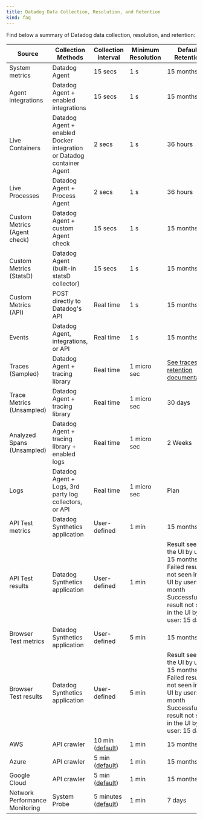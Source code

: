 ```yaml
---
title: Datadog Data Collection, Resolution, and Retention
kind: faq
---
```


Find below a summary of Datadog data collection, resolution, and retention:

| Source                       | Collection Methods                                                    | Collection interval   | Minimum Resolution | Default Retention                                                                                                                                            | Product Category |
|------------------------------|-----------------------------------------------------------------------|-----------------------|--------------------|--------------------------------------------------------------------------------------------------------------------------------------------------------------|------------------|
| System metrics               | Datadog Agent                                                         | 15 secs               | 1 s                | 15 months                                                                                                                                                    | Infrastructure   |
| Agent integrations           | Datadog Agent + enabled integrations                                  | 15 secs               | 1 s                | 15 months                                                                                                                                                    | Infrastructure   |
| Live Containers              | Datadog Agent + enabled Docker integration or Datadog container Agent | 2 secs                | 1 s                | 36 hours                                                                                                                                                     | Infrastructure   |
| Live Processes               | Datadog Agent + Process Agent                                         | 2 secs                | 1 s                | 36 hours                                                                                                                                                     | Infrastructure   |
| Custom Metrics (Agent check) | Datadog Agent + custom Agent check                                    | 15 secs               | 1 s                | 15 months                                                                                                                                                    | Infrastructure   |
| Custom Metrics (StatsD)      | Datadog Agent (built-in statsD collector)                             | 15 secs               | 1 s                | 15 months                                                                                                                                                    | Infrastructure   |
| Custom Metrics (API)         | POST directly to Datadog's API                                        | Real time             | 1 s                | 15 months                                                                                                                                                    | Infrastructure   |
| Events                       | Datadog Agent, integrations, or API                                   | Real time             | 1 s                | 15 months                                                                                                                                                    | Infrastructure   |
| Traces (Sampled)             | Datadog Agent + tracing library                                       | Real time             | 1 micro sec        | [See traces retention documentation][1]                                                                                                                      | APM              |
| Trace Metrics (Unsampled)    | Datadog Agent + tracing library                                       | Real time             | 1 micro sec        | 30 days                                                                                                                                                    | APM              |
| Analyzed Spans (Unsampled)       | Datadog Agent + tracing library + enabled logs                        | Real time             | 1 micro sec        | 2 Weeks                                                                                                                                                      | APM + Logs       |
| Logs                         | Datadog Agent + Logs, 3rd party log collectors, or API                | Real time             | 1 micro sec        | Plan                                                                                                                                                         | Logs             |
| API Test metrics             | Datadog Synthetics application                                        | User-defined          | 1 min              | 15 months                                                                                                                                                    | Synthetics       |
| API Test results             | Datadog Synthetics application                                        | User-defined          | 1 min              | Result seen in the UI by user: 15 months <br/> Failed result not seen in the UI by user: 1 month <br/> Successful result not seen in the UI by user: 15 days | Synthetics       |
| Browser Test metrics         | Datadog Synthetics application                                        | User-defined          | 5 min              | 15 months                                                                                                                                                    | Synthetics       |
| Browser Test results         | Datadog Synthetics application                                        | User-defined          | 5 min              | Result seen in the UI by user: 15 months <br/> Failed result not seen in the UI by user: 1 month <br/> Successful result not seen in the UI by user: 15 days | Synthetics       |
| AWS                          | API crawler                                                           | 10 min ([default][2]) | 1 min              | 15 months                                                                                                                                                    | Cloud            |
| Azure                        | API crawler                                                           | 5 min ([default][2])  | 1 min              | 15 months                                                                                                                                                    | Cloud            |
| Google Cloud                 | API crawler                                                           | 5 min ([default][2])  | 1 min              | 15 months                                                                                                                                                    | Cloud            |
| Network Performance Monitoring                 | System Probe                                                           | 5 minutes ([default][2])  | 1 min              | 7 days                                                                                                                                                    | Infrastructure            |

[1]: /tracing/guide/trace_sampling_and_storage
[2]: /integrations/faq/cloud-metric-delay/#faster-metrics
